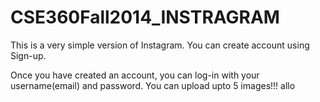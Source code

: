 CSE360Fall2014_INSTRAGRAM
=========================

This is a very simple version of Instagram. You can create account using Sign-up. 

Once you have created an account, you can log-in with your username(email) and password. You can upload upto 5 images!!!
allo
